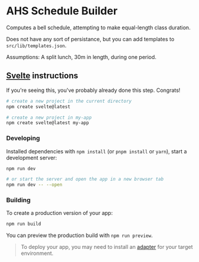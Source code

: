 # AHS Schedule Builder

Computes a bell schedule, attempting to make equal-length class duration.

Does not have any sort of persistance, but you can add templates to `src/lib/templates.json`.

Assumptions: A split lunch, 30m in length, during one period.


## [Svelte](https://svelte.dev/docs/introduction) instructions

If you're seeing this, you've probably already done this step. Congrats!

```bash
# create a new project in the current directory
npm create svelte@latest

# create a new project in my-app
npm create svelte@latest my-app
```

### Developing

Installed dependencies with `npm install` (or `pnpm install` or `yarn`), start a development server:

```bash
npm run dev

# or start the server and open the app in a new browser tab
npm run dev -- --open
```

### Building

To create a production version of your app:

```bash
npm run build
```

You can preview the production build with `npm run preview`.

> To deploy your app, you may need to install an [adapter](https://kit.svelte.dev/docs/adapters) for your target environment.
